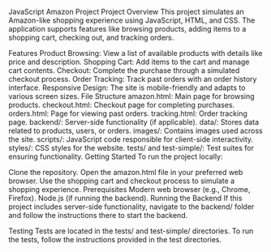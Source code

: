 JavaScript Amazon Project
Project Overview
This project simulates an Amazon-like shopping experience using JavaScript, HTML, and CSS. The application supports features like browsing products, adding items to a shopping cart, checking out, and tracking orders.

Features
Product Browsing: View a list of available products with details like price and description.
Shopping Cart: Add items to the cart and manage cart contents.
Checkout: Complete the purchase through a simulated checkout process.
Order Tracking: Track past orders with an order history interface.
Responsive Design: The site is mobile-friendly and adapts to various screen sizes.
File Structure
amazon.html: Main page for browsing products.
checkout.html: Checkout page for completing purchases.
orders.html: Page for viewing past orders.
tracking.html: Order tracking page.
backend/: Server-side functionality (if applicable).
data/: Stores data related to products, users, or orders.
images/: Contains images used across the site.
scripts/: JavaScript code responsible for client-side interactivity.
styles/: CSS styles for the website.
tests/ and test-simple/: Test suites for ensuring functionality.
Getting Started
To run the project locally:

Clone the repository.
Open the amazon.html file in your preferred web browser.
Use the shopping cart and checkout process to simulate a shopping experience.
Prerequisites
Modern web browser (e.g., Chrome, Firefox).
Node.js (if running the backend).
Running the Backend
If this project includes server-side functionality, navigate to the backend/ folder and follow the instructions there to start the backend.

Testing
Tests are located in the tests/ and test-simple/ directories. To run the tests, follow the instructions provided in the test directories.

